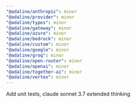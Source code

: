 ```yaml
---
"@adaline/anthropic": minor
"@adaline/provider": minor
"@adaline/types": minor
"@adaline/gateway": minor
"@adaline/azure": minor
"@adaline/bedrock": minor
"@adaline/custom": minor
"@adaline/google": minor
"@adaline/groq": minor
"@adaline/open-router": minor
"@adaline/openai": minor
"@adaline/together-ai": minor
"@adaline/vertex": minor
---
```


Add unit tests, claude sonnet 3.7 extended thinking
